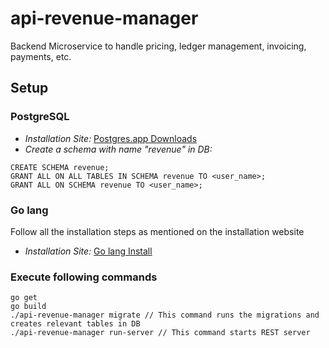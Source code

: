 # api-revenue-manager

Backend Microservice to handle pricing, ledger management, invoicing, payments, etc.

## Setup

### PostgreSQL
* *Installation Site:* [Postgres.app Downloads](https://postgresapp.com/downloads.html)
* *Create a schema with name "revenue" in DB:*
```
CREATE SCHEMA revenue;
GRANT ALL ON ALL TABLES IN SCHEMA revenue TO <user_name>;
GRANT ALL ON SCHEMA revenue TO <user_name>;
``` 

### Go lang
Follow all the installation steps as mentioned on the installation website
* *Installation Site:* [Go lang Install](https://golang.org/doc/install)

### Execute following commands
```cassandraql
go get
go build
./api-revenue-manager migrate // This command runs the migrations and creates relevant tables in DB
./api-revenue-manager run-server // This command starts REST server
```
